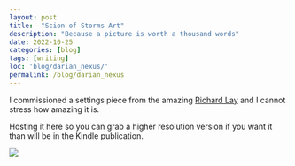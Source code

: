 ```yaml
---
layout: post
title:  "Scion of Storms Art"
description: "Because a picture is worth a thousand words"
date: 2022-10-25
categories: [blog]
tags: [writing]
loc: 'blog/darian_nexus/'
permalink: /blog/darian_nexus
---
```


I commissioned a settings piece from the amazing [Richard Lay](https://www.instagram.com/richardlayart) and I cannot stress how amazing it is.

Hosting it here so you can grab a higher resolution version if you want it than will be in the Kindle publication.

![](cover.jpg?class="img-full")
